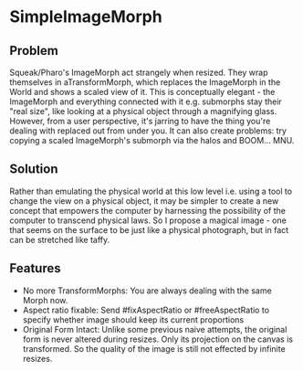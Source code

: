 # SimpleImageMorph

## Problem
Squeak/Pharo's ImageMorph act strangely when resized. They wrap themselves in aTransformMorph, which replaces the ImageMorph in the World and shows a scaled view of it. This is conceptually elegant - the ImageMorph and everything connected with it e.g. submorphs stay their "real size", like looking at a physical object through a magnifying glass. However, from a user perspective, it's jarring to have the thing you're dealing with replaced out from under you. It can also create problems: try copying a scaled ImageMorph's submorph via the halos and BOOM... MNU.

## Solution
Rather than emulating the physical world at this low level i.e. using a tool to change the view on a physical object, it may be simpler to create a new concept that empowers the computer by harnessing the possibility of the computer to transcend physical laws. So I propose a magical image - one that seems on the surface to be just like a physical photograph, but in fact can be stretched like taffy.

## Features
- No more TransformMorphs: You are always dealing with the same Morph now.
- Aspect ratio fixable: Send #fixAspectRatio or #freeAspectRatio to specify whether image should keep its current proportions
- Original Form Intact: Unlike some previous naive attempts, the original form is never altered during resizes. Only its projection on the canvas is transformed. So the quality of the image is still not effected by infinite resizes.
